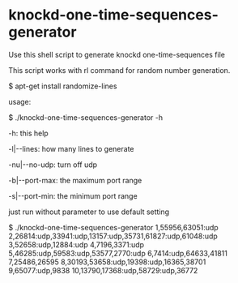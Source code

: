 knockd-one-time-sequences-generator
===================================

Use this shell script to generate knockd one-time-sequences file

This script works with rl command for random number generation.

$ apt-get install randomize-lines

usage:

$ ./knockd-one-time-sequences-generator  -h

-h: this help

-l|--lines: how many lines to generate

-nu|--no-udp: turn off udp

-b|--port-max: the maximum port range

-s|--port-min: the minimum port range


just run without parameter to use default setting

$ ./knockd-one-time-sequences-generator
 1,55956,63051:udp
 2,26814:udp,33941:udp,13157:udp,35731,61827:udp,61048:udp
 3,52658:udp,12884:udp
 4,7196,3371:udp
 5,46285:udp,59583:udp,53577,2770:udp
 6,7414:udp,64633,41811
 7,25486,26595
 8,30193,53658:udp,19398:udp,16365,38701
 9,65077:udp,9838
 10,13790,17368:udp,58729:udp,36772
